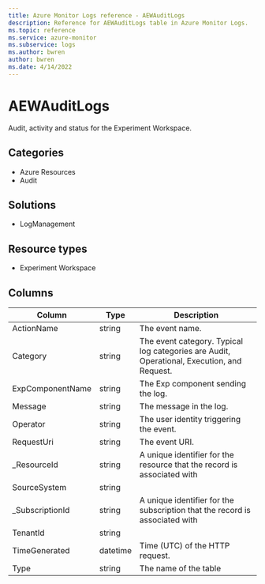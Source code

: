 ```yaml
---
title: Azure Monitor Logs reference - AEWAuditLogs
description: Reference for AEWAuditLogs table in Azure Monitor Logs.
ms.topic: reference
ms.service: azure-monitor
ms.subservice: logs
ms.author: bwren
author: bwren
ms.date: 4/14/2022
---
```


# AEWAuditLogs

 Audit, activity and status for the Experiment Workspace.

## Categories

- Azure Resources
- Audit
## Solutions

- LogManagement
## Resource types

- Experiment Workspace




## Columns

| Column | Type | Description |
| --- | --- | --- |
| ActionName | string | The event name. |
| Category | string | The event category. Typical log categories are Audit, Operational, Execution, and Request. |
| ExpComponentName | string | The Exp component sending the log. |
| Message | string | The message in the log. |
| Operator | string | The user identity triggering the event. |
| RequestUri | string | The event URI. |
| _ResourceId | string | A unique identifier for the resource that the record is associated with |
| SourceSystem | string |  |
| _SubscriptionId | string | A unique identifier for the subscription that the record is associated with |
| TenantId | string |  |
| TimeGenerated | datetime | Time (UTC) of the HTTP request. |
| Type | string | The name of the table |
